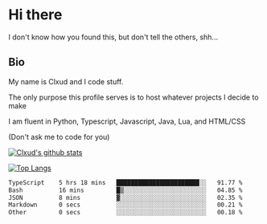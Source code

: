 

# Hi there
I don't know how you found this, but don't tell the others, shh...

## Bio
My name is Clxud and I code stuff.

The only purpose this profile serves is to host whatever projects I decide to make

I am fluent in Python, Typescript, Javascript, Java, Lua, and HTML/CSS



(Don't ask me to code for you)

[![Clxud's github stats](https://github-readme-stats.vercel.app/api?username=cloudwithax&count_private=true&theme=dark&show_icons=true)](https://github.com/anuraghazra/github-readme-stats) 

[![Top Langs](https://github-readme-stats.vercel.app/api/top-langs/?username=cloudwithax&theme=dark)](https://github.com/anuraghazra/github-readme-stats)

<!--START_SECTION:waka-->

```txt
TypeScript    5 hrs 18 mins   ███████████████████████░░   91.77 %
Bash          16 mins         █▒░░░░░░░░░░░░░░░░░░░░░░░   04.85 %
JSON          8 mins          ▓░░░░░░░░░░░░░░░░░░░░░░░░   02.35 %
Markdown      0 secs          ░░░░░░░░░░░░░░░░░░░░░░░░░   00.21 %
Other         0 secs          ░░░░░░░░░░░░░░░░░░░░░░░░░   00.18 %
```

<!--END_SECTION:waka-->







